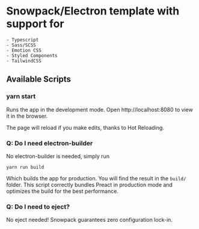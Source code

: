 # Snowpack/Electron template with support for

```text
- Typescript
- Sass/SCSS
- Emotion CSS
- Styled Components
- TailwindCSS
```

## Available Scripts

### yarn start

Runs the app in the development mode.
Open http://localhost:8080 to view it in the browser.

The page will reload if you make edits, thanks to Hot Reloading.


### Q: Do I need electron-builder
No electron-builder is needed, simply run 
```shell
yarn run build
```
Which builds the app for production. You will find the result in the `build/` folder.
This script correctly bundles Preact in production mode and 
optimizes the build for the best performance.

### Q: Do I need to eject?

No eject needed! Snowpack guarantees zero configuration lock-in.
